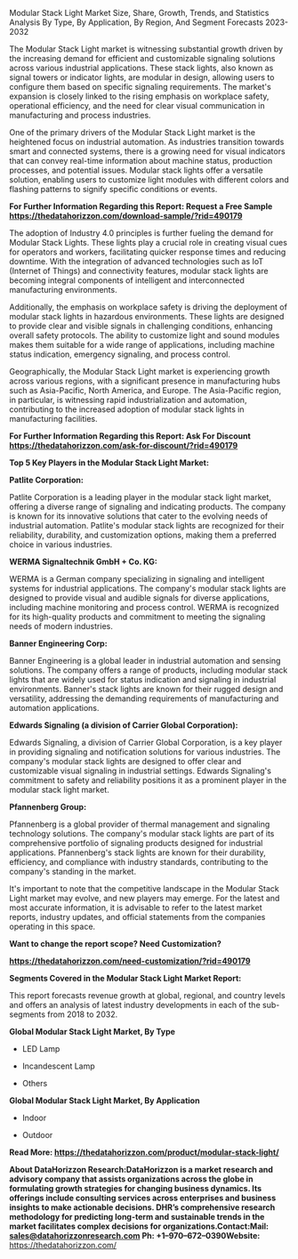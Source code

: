 Modular Stack Light Market Size, Share, Growth, Trends, and Statistics
Analysis By Type, By Application, By Region, And Segment Forecasts
2023-2032

The Modular Stack Light market is witnessing substantial growth driven
by the increasing demand for efficient and customizable signaling
solutions across various industrial applications. These stack lights,
also known as signal towers or indicator lights, are modular in design,
allowing users to configure them based on specific signaling
requirements. The market's expansion is closely linked to the rising
emphasis on workplace safety, operational efficiency, and the need for
clear visual communication in manufacturing and process industries.

One of the primary drivers of the Modular Stack Light market is the
heightened focus on industrial automation. As industries transition
towards smart and connected systems, there is a growing need for visual
indicators that can convey real-time information about machine status,
production processes, and potential issues. Modular stack lights offer a
versatile solution, enabling users to customize light modules with
different colors and flashing patterns to signify specific conditions or
events.

**For Further Information Regarding this Report: Request a Free Sample
<https://thedatahorizzon.com/download-sample/?rid=490179>**

The adoption of Industry 4.0 principles is further fueling the demand
for Modular Stack Lights. These lights play a crucial role in creating
visual cues for operators and workers, facilitating quicker response
times and reducing downtime. With the integration of advanced
technologies such as IoT (Internet of Things) and connectivity features,
modular stack lights are becoming integral components of intelligent and
interconnected manufacturing environments.

Additionally, the emphasis on workplace safety is driving the deployment
of modular stack lights in hazardous environments. These lights are
designed to provide clear and visible signals in challenging conditions,
enhancing overall safety protocols. The ability to customize light and
sound modules makes them suitable for a wide range of applications,
including machine status indication, emergency signaling, and process
control.

Geographically, the Modular Stack Light market is experiencing growth
across various regions, with a significant presence in manufacturing
hubs such as Asia-Pacific, North America, and Europe. The Asia-Pacific
region, in particular, is witnessing rapid industrialization and
automation, contributing to the increased adoption of modular stack
lights in manufacturing facilities.

**For Further Information Regarding this Report: Ask For Discount
<https://thedatahorizzon.com/ask-for-discount/?rid=490179>**

**Top 5 Key Players in the Modular Stack Light Market:**

**Patlite Corporation:**

Patlite Corporation is a leading player in the modular stack light
market, offering a diverse range of signaling and indicating products.
The company is known for its innovative solutions that cater to the
evolving needs of industrial automation. Patlite's modular stack lights
are recognized for their reliability, durability, and customization
options, making them a preferred choice in various industries.

**WERMA Signaltechnik GmbH + Co. KG:**

WERMA is a German company specializing in signaling and intelligent
systems for industrial applications. The company's modular stack lights
are designed to provide visual and audible signals for diverse
applications, including machine monitoring and process control. WERMA is
recognized for its high-quality products and commitment to meeting the
signaling needs of modern industries.

**Banner Engineering Corp:**

Banner Engineering is a global leader in industrial automation and
sensing solutions. The company offers a range of products, including
modular stack lights that are widely used for status indication and
signaling in industrial environments. Banner's stack lights are known
for their rugged design and versatility, addressing the demanding
requirements of manufacturing and automation applications.

**Edwards Signaling (a division of Carrier Global Corporation):**

Edwards Signaling, a division of Carrier Global Corporation, is a key
player in providing signaling and notification solutions for various
industries. The company's modular stack lights are designed to offer
clear and customizable visual signaling in industrial settings. Edwards
Signaling's commitment to safety and reliability positions it as a
prominent player in the modular stack light market.

**Pfannenberg Group:**

Pfannenberg is a global provider of thermal management and signaling
technology solutions. The company's modular stack lights are part of its
comprehensive portfolio of signaling products designed for industrial
applications. Pfannenberg's stack lights are known for their durability,
efficiency, and compliance with industry standards, contributing to the
company's standing in the market.

It's important to note that the competitive landscape in the Modular
Stack Light market may evolve, and new players may emerge. For the
latest and most accurate information, it is advisable to refer to the
latest market reports, industry updates, and official statements from
the companies operating in this space.

**Want to change the report scope? Need Customization?**

**<https://thedatahorizzon.com/need-customization/?rid=490179>**

**Segments Covered in the Modular Stack Light Market Report:**

This report forecasts revenue growth at global, regional, and country
levels and offers an analysis of latest industry developments in each of
the sub-segments from 2018 to 2032.

**Global Modular Stack Light Market, By Type**

-   LED Lamp

-   Incandescent Lamp

-   Others

**Global Modular Stack Light Market, By Application**

-   Indoor

-   Outdoor

**Read More:
<https://thedatahorizzon.com/product/modular-stack-light/>**

**About DataHorizzon Research:**DataHorizzon is a market research and
advisory company that assists organizations across the globe in
formulating growth strategies for changing business dynamics. Its
offerings include consulting services across enterprises and business
insights to make actionable decisions. DHR’s comprehensive research
methodology for predicting long-term and sustainable trends in the
market facilitates complex decisions for organizations.**Contact:Mail:**
<sales@datahorizzonresearch.com> **Ph:** +1–970–672–0390**Website:**
<https://thedatahorizzon.com/>
